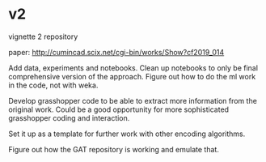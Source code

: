 # v2
vignette 2 repository

paper: http://cumincad.scix.net/cgi-bin/works/Show?cf2019_014

Add data, experiments and notebooks. Clean up notebooks to only be final comprehensive version of the approach. Figure out how to do the ml work in the code, not with weka.

Develop grasshopper code to be able to extract more information from the original work. Could be a good opportunity for more sophisticated grasshopper coding and interaction.

Set it up as a template for further work with other encoding algorithms.

Figure out how the GAT repository is working and emulate that.
